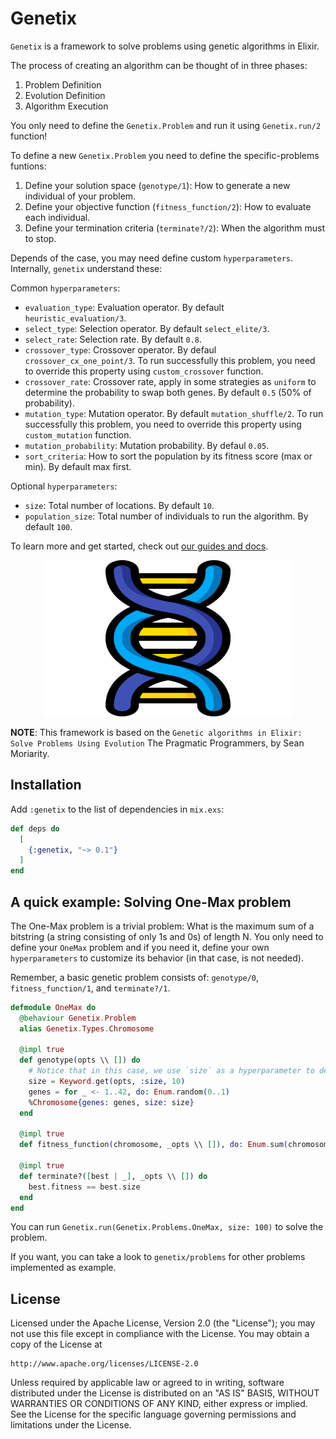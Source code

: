 # Genetix

`Genetix` is a framework to solve problems using genetic algorithms in Elixir.

The process of creating an algorithm can be thought of in three phases:

1. Problem Definition
2. Evolution Definition
3. Algorithm Execution

You only need to define the `Genetix.Problem` and run it using `Genetix.run/2` function!

To define a new `Genetix.Problem`  you need to define the specific-problems funtions:

1. Define your solution space (`genotype/1`): How to generate a new individual of your problem.
2. Define your objective function (`fitness_function/2`): How to evaluate each individual.
3. Define your termination criteria (`terminate?/2`): When the algorithm must to stop.

Depends of the case, you may need define custom `hyperparameters`. Internally, `genetix` understand these:

Common `hyperparameters`:

- `evaluation_type`: Evaluation operator. By default `heuristic_evaluation/3`.
- `select_type`: Selection operator. By default `select_elite/3`.
- `select_rate`: Selection rate. By default `0.8`.
- `crossover_type`: Crossover operator. By defaul `crossover_cx_one_point/3`. To run successfully this problem, you need to override this property using `custom_crossover` function.
- `crossover_rate`: Crossover rate, apply in some strategies as `uniform` to determine the probability to swap both genes. By default `0.5` (50% of probability).
- `mutation_type`: Mutation operator. By default `mutation_shuffle/2`. To run successfully this problem, you need to override this property using `custom_mutation` function.
- `mutation_probability`: Mutation probability. By defaul `0.05`.
- `sort_criteria`: How to sort the population by its fitness score (max or min). By default max first.

Optional `hyperparameters`:

- `size`: Total number of locations. By default `10`.
- `population_size`: Total number of individuals to run the algorithm. By default `100`.

To learn more and get started, check out [our guides and docs](https://hexdocs.pm/genetix).

<div align="center">
  <img width="400" height="250" src="guides/logo.png" onerror="this.onerror=null; this.src='assets/logo.png'">
</div>

**NOTE**: This framework is based on the `Genetic algorithms in Elixir: Solve Problems Using Evolution` The Pragmatic Programmers, by Sean Moriarity.

## Installation

Add `:genetix` to the list of dependencies in `mix.exs`:

```elixir
def deps do
  [
    {:genetix, "~> 0.1"}
  ]
end
```

## A quick example: Solving One-Max problem

The One-Max problem is a trivial problem: What is the maximum sum of a bitstring (a string consisting of only 1s and 0s) of length N.
You only need to define your `OneMax` problem and if you need it, define your own `hyperparameters` to customize its behavior (in that case, is not needed).

Remember, a basic genetic  problem consists of: `genotype/0`, `fitness_function/1`, and `terminate?/1`.  
  
  ```elixir
  defmodule OneMax do
    @behaviour Genetix.Problem
    alias Genetix.Types.Chromosome

    @impl true
    def genotype(opts \\ []) do
      # Notice that in this case, we use `size` as a hyperparameter to define the gene size.
      size = Keyword.get(opts, :size, 10)
      genes = for _ <- 1..42, do: Enum.random(0..1)
      %Chromosome{genes: genes, size: size}
    end

    @impl true
    def fitness_function(chromosome, _opts \\ []), do: Enum.sum(chromosome.genes)

    @impl true
    def terminate?([best | _], _opts \\ []) do
      best.fitness == best.size
    end
  end
  ```

You can run `Genetix.run(Genetix.Problems.OneMax, size: 100)` to solve the problem.

If you want, you can take a look to `genetix/problems` for other problems implemented as example.

## License

Licensed under the Apache License, Version 2.0 (the "License");
you may not use this file except in compliance with the License.
You may obtain a copy of the License at

    http://www.apache.org/licenses/LICENSE-2.0

Unless required by applicable law or agreed to in writing, software
distributed under the License is distributed on an "AS IS" BASIS,
WITHOUT WARRANTIES OR CONDITIONS OF ANY KIND, either express or implied.
See the License for the specific language governing permissions and
limitations under the License.
